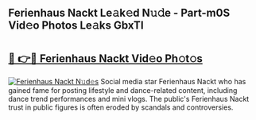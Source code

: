 ## Ferienhaus Nackt Le𝚊k𝚎d N𝚞𝚍e - Part-m0S Vid𝚎o Photos Le𝚊ks GbxTI

# <h2><a href="http://fb9wal.evod.top/?m=Ferienhaus+Nackt">🔗 👉🔴 Ferienhaus Nackt Vid𝚎o Ph𝚘t𝚘s</a></h2>

[![Ferienhaus Nackt N𝚞d𝚎s](https://i.imgur.com/8V9OHl7.gif)](http://fb9wal.evod.top/?m=Ferienhaus+Nackt)
Social media star Ferienhaus Nackt who has gained fame for posting lifestyle and dance-related content, including dance trend performances and mini vlogs. The public's Ferienhaus Nackt trust in public figures is often eroded by scandals and controversies. 
